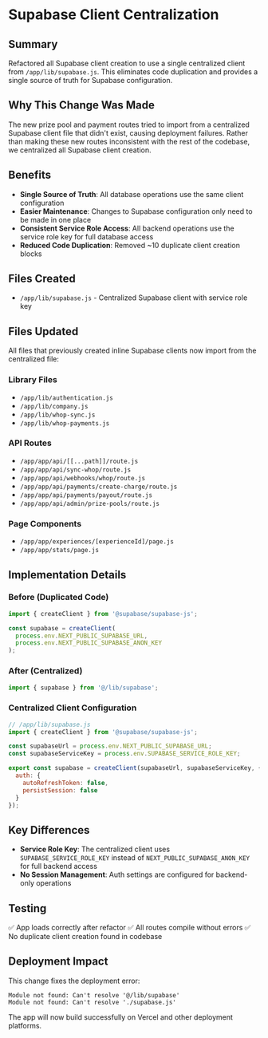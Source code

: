 # Supabase Client Centralization

## Summary
Refactored all Supabase client creation to use a single centralized client from `/app/lib/supabase.js`. This eliminates code duplication and provides a single source of truth for Supabase configuration.

## Why This Change Was Made
The new prize pool and payment routes tried to import from a centralized Supabase client file that didn't exist, causing deployment failures. Rather than making these new routes inconsistent with the rest of the codebase, we centralized all Supabase client creation.

## Benefits
- **Single Source of Truth**: All database operations use the same client configuration
- **Easier Maintenance**: Changes to Supabase configuration only need to be made in one place
- **Consistent Service Role Access**: All backend operations use the service role key for full database access
- **Reduced Code Duplication**: Removed ~10 duplicate client creation blocks

## Files Created
- `/app/lib/supabase.js` - Centralized Supabase client with service role key

## Files Updated
All files that previously created inline Supabase clients now import from the centralized file:

### Library Files
- `/app/lib/authentication.js`
- `/app/lib/company.js`
- `/app/lib/whop-sync.js`
- `/app/lib/whop-payments.js`

### API Routes
- `/app/app/api/[[...path]]/route.js`
- `/app/app/api/sync-whop/route.js`
- `/app/app/api/webhooks/whop/route.js`
- `/app/app/api/payments/create-charge/route.js`
- `/app/app/api/payments/payout/route.js`
- `/app/app/api/admin/prize-pools/route.js`

### Page Components
- `/app/app/experiences/[experienceId]/page.js`
- `/app/app/stats/page.js`

## Implementation Details

### Before (Duplicated Code)
```javascript
import { createClient } from '@supabase/supabase-js';

const supabase = createClient(
  process.env.NEXT_PUBLIC_SUPABASE_URL,
  process.env.NEXT_PUBLIC_SUPABASE_ANON_KEY
);
```

### After (Centralized)
```javascript
import { supabase } from '@/lib/supabase';
```

### Centralized Client Configuration
```javascript
// /app/lib/supabase.js
import { createClient } from '@supabase/supabase-js';

const supabaseUrl = process.env.NEXT_PUBLIC_SUPABASE_URL;
const supabaseServiceKey = process.env.SUPABASE_SERVICE_ROLE_KEY;

export const supabase = createClient(supabaseUrl, supabaseServiceKey, {
  auth: {
    autoRefreshToken: false,
    persistSession: false
  }
});
```

## Key Differences
- **Service Role Key**: The centralized client uses `SUPABASE_SERVICE_ROLE_KEY` instead of `NEXT_PUBLIC_SUPABASE_ANON_KEY` for full backend access
- **No Session Management**: Auth settings are configured for backend-only operations

## Testing
✅ App loads correctly after refactor
✅ All routes compile without errors
✅ No duplicate client creation found in codebase

## Deployment Impact
This change fixes the deployment error:
```
Module not found: Can't resolve '@/lib/supabase'
Module not found: Can't resolve './supabase.js'
```

The app will now build successfully on Vercel and other deployment platforms.
